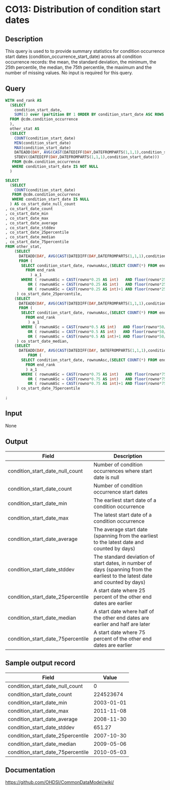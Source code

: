 <!---
Group:condition occurrence
Name:CO13 Distribution of condition start dates
Author:Patrick Ryan
CDM Version: 5.3
-->

# CO13: Distribution of condition start dates

## Description
This query is used to to provide summary statistics for condition occurrence start dates (condition_occurrence_start_date) across all condition occurrence records: the mean, the standard deviation, the minimum, the 25th percentile, the median, the 75th percentile, the maximum and the number of missing values. No input is required for this query.

## Query
```sql
WITH end_rank AS 
  (SELECT
    condition_start_date,
    SUM(1) over (partition BY 1 ORDER BY condition_start_date ASC ROWS BETWEEN unbounded preceding AND CURRENT row) AS rownumASc
  FROM @cdm.condition_occurrence
  ),
  other_stat AS 
  (SELECT
    COUNT(condition_start_date)                                                      AS co_start_date_count,
    MIN(condition_start_date)                                                        AS co_start_date_min,
    MAX(condition_start_date)                                                        AS co_start_date_max,
    DATEADD(DAY, AVG(CAST(DATEDIFF(DAY,DATEFROMPARTS(1,1,1),condition_start_date) AS BIGINT)), DATEFROMPARTS(1,1,1)) AS co_start_date_average,
    STDEV((DATEDIFF(DAY,DATEFROMPARTS(1,1,1),condition_start_date)))                                       AS co_start_date_stddev
   FROM @cdm.condition_occurrence
   WHERE condition_start_date IS NOT NULL
  )

SELECT
  (SELECT 
    COUNT(condition_start_date) 
   FROM @cdm.condition_occurrence 
   WHERE condition_start_date IS NULL
  ) AS co_start_date_null_count
, co_start_date_count
, co_start_date_min
, co_start_date_max
, co_start_date_average
, co_start_date_stddev
, co_start_date_25percentile
, co_start_date_median
, co_start_date_75percentile
FROM other_stat,
    (SELECT
      DATEADD(DAY, AVG(CAST(DATEDIFF(DAY,DATEFROMPARTS(1,1,1),condition_start_date) AS BIGINT)), DATEFROMPARTS(1,1,1)) AS co_start_date_25percentile
      FROM (
       SELECT condition_start_date, rownumAsc,(SELECT COUNT(*) FROM end_rank ) AS rowno 
         FROM end_rank 
           ) a_1
       WHERE ( rownumASc = CAST(rowno*0.25 AS int)   AND floor(rowno*25/100)  = rowno*25/100 ) 
          OR ( rownumASc = CAST(rowno*0.25 AS int)   AND floor(rowno*25/100) != rowno*25/100 )
          OR ( rownumASc = CAST(rowno*0.25 AS int)+1 AND floor(rowno*25/100) != rowno*25/100 )
     ) co_start_date_25percentile,
    (SELECT
      DATEADD(DAY, AVG(CAST(DATEDIFF(DAY,DATEFROMPARTS(1,1,1),condition_start_date) AS BIGINT)), DATEFROMPARTS(1,1,1)) AS co_start_date_median
      FROM (
       SELECT condition_start_date, rownumAsc,(SELECT COUNT(*) FROM end_rank ) AS rowno 
         FROM end_rank 
          ) a_1
       WHERE ( rownumASc = CAST(rowno*0.5 AS int)   AND floor(rowno*50/100)  = rowno*50/100 ) 
          OR ( rownumASc = CAST(rowno*0.5 AS int)   AND floor(rowno*50/100) != rowno*50/100 )
          OR ( rownumASc = CAST(rowno*0.5 AS int)+1 AND floor(rowno*50/100) != rowno*50/100 )
     ) co_start_date_median,
    (SELECT
      DATEADD(DAY, AVG(CAST(DATEDIFF(DAY, DATEFROMPARTS(1,1,1),condition_start_date) AS BIGINT)), DATEFROMPARTS(1,1,1)) AS co_start_date_75percentile
	      FROM (
       SELECT condition_start_date, rownumAsc,(SELECT COUNT(*) FROM end_rank ) AS rowno 
         FROM end_rank 
         ) a_1
       WHERE ( rownumASc = CAST(rowno*0.75 AS int)   AND floor(rowno*75/100)  = rowno*75/100 ) 
          OR ( rownumASc = CAST(rowno*0.75 AS int)   AND floor(rowno*75/100) != rowno*75/100 )
          OR ( rownumASc = CAST(rowno*0.75 AS int)+1 AND floor(rowno*75/100) != rowno*75/100 )
     ) co_start_date_75percentile

;
```

## Input

None

## Output

| Field |  Description |
| --- | --- |
| condition_start_date_null_count | Number of condition occurrences where start date is null |
| condition_start_date_count | Number of condition occurrence start dates |
| condition_start_date_min | The earliest start date of a condition occurrence |
| condition_start_date_max | The latest start date of a condition occurrence |
| condition_start_date_average | The average start date (spanning from the earliest to the latest date and counted by days) |
| condition_start_date_stddev | The standard deviation of start dates, in number of days (spanning from the earliest to the latest date and counted by days) |
| condition_start_date_25percentile | A start date where 25 percent of the other end dates are earlier |
| condition_start_date_median | A start date where half of the other end dates are earlier and half are later |
| condition_start_date_75percentile | A start date where 75 percent of the other end dates are earlier |

## Sample output record

|  Field |  Value |
| --- | --- |
| condition_start_date_null_count | 0 |
| condition_start_date_count | 224523674 |
| condition_start_date_min | 2003-01-01 |
| condition_start_date_max | 2011-11-08 |
| condition_start_date_average | 2008-11-30 |
| condition_start_date_stddev | 651.27 |
| condition_start_date_25percentile | 2007-10-30 |
| condition_start_date_median | 2009-05-06 |
| condition_start_date_75percentile | 2010-05-03 |


## Documentation
https://github.com/OHDSI/CommonDataModel/wiki/
